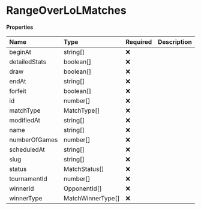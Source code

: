 # RangeOverLoLMatches

**Properties**

| Name          | Type              | Required | Description |
| :------------ | :---------------- | :------- | :---------- |
| beginAt       | string[]          | ❌       |             |
| detailedStats | boolean[]         | ❌       |             |
| draw          | boolean[]         | ❌       |             |
| endAt         | string[]          | ❌       |             |
| forfeit       | boolean[]         | ❌       |             |
| id            | number[]          | ❌       |             |
| matchType     | MatchType[]       | ❌       |             |
| modifiedAt    | string[]          | ❌       |             |
| name          | string[]          | ❌       |             |
| numberOfGames | number[]          | ❌       |             |
| scheduledAt   | string[]          | ❌       |             |
| slug          | string[]          | ❌       |             |
| status        | MatchStatus[]     | ❌       |             |
| tournamentId  | number[]          | ❌       |             |
| winnerId      | OpponentId[]      | ❌       |             |
| winnerType    | MatchWinnerType[] | ❌       |             |

<!-- This file was generated by liblab | https://liblab.com/ -->
